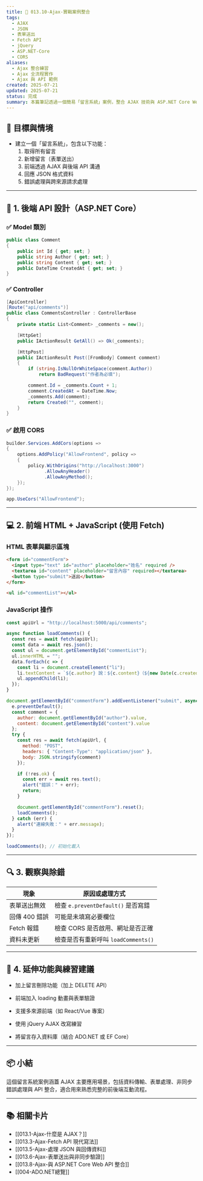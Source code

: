 ```yaml
---
title: 🧪 013.10-Ajax-實戰案例整合
tags:
  - AJAX
  - JSON
  - 表單送出
  - Fetch API
  - jQuery
  - ASP.NET-Core
  - CORS
aliases:
  - Ajax 整合練習
  - Ajax 全流程實作
  - Ajax 與 API 範例
created: 2025-07-21
updated: 2025-07-21
status: 完成
summary: 本篇筆記透過一個簡易「留言系統」案例，整合 AJAX 技術與 ASP.NET Core Web API，實作包含資料載入、JSON 傳輸、表單提交、錯誤處理與 CORS 設定，幫助讀者實際操作與理解 AJAX 技術的完整流程。
---
```


## 🎯 目標與情境

- 建立一個「留言系統」，包含以下功能：
  1. 取得所有留言
  2. 新增留言（表單送出）
  3. 前端透過 AJAX 與後端 API 溝通
  4. 回應 JSON 格式資料
  5. 錯誤處理與跨來源請求處理

---

## 🧱 1. 後端 API 設計（ASP.NET Core）

### ✅ Model 類別

```csharp
public class Comment
{
    public int Id { get; set; }
    public string Author { get; set; }
    public string Content { get; set; }
    public DateTime CreatedAt { get; set; }
}
```

### ✅ Controller

```csharp
[ApiController]
[Route("api/comments")]
public class CommentsController : ControllerBase
{
    private static List<Comment> _comments = new();

    [HttpGet]
    public IActionResult GetAll() => Ok(_comments);

    [HttpPost]
    public IActionResult Post([FromBody] Comment comment)
    {
        if (string.IsNullOrWhiteSpace(comment.Author))
            return BadRequest("作者為必填");

        comment.Id = _comments.Count + 1;
        comment.CreatedAt = DateTime.Now;
        _comments.Add(comment);
        return Created("", comment);
    }
}
```

### ✅ 啟用 CORS

```csharp
builder.Services.AddCors(options =>
{
    options.AddPolicy("AllowFrontend", policy =>
    {
        policy.WithOrigins("http://localhost:3000")
              .AllowAnyHeader()
              .AllowAnyMethod();
    });
});

app.UseCors("AllowFrontend");

```

---
## 💻 2. 前端 HTML + JavaScript (使用 Fetch)

### HTML 表單與顯示區塊

```html
<form id="commentForm">
  <input type="text" id="author" placeholder="姓名" required />
  <textarea id="content" placeholder="留言內容" required></textarea>
  <button type="submit">送出</button>
</form>

<ul id="commentList"></ul>
```

### JavaScript 操作

```javascript
const apiUrl = "http://localhost:5000/api/comments";

async function loadComments() {
  const res = await fetch(apiUrl);
  const data = await res.json();
  const ul = document.getElementById("commentList");
  ul.innerHTML = "";
  data.forEach(c => {
    const li = document.createElement("li");
    li.textContent = `${c.author} 說：${c.content}（${new Date(c.createdAt).toLocaleString()}）`;
    ul.appendChild(li);
  });
}

document.getElementById("commentForm").addEventListener("submit", async e => {
  e.preventDefault();
  const comment = {
    author: document.getElementById("author").value,
    content: document.getElementById("content").value
  };
  try {
    const res = await fetch(apiUrl, {
      method: "POST",
      headers: { "Content-Type": "application/json" },
      body: JSON.stringify(comment)
    });

    if (!res.ok) {
      const err = await res.text();
      alert("錯誤：" + err);
      return;
    }

    document.getElementById("commentForm").reset();
    loadComments();
  } catch (err) {
    alert("連線失敗：" + err.message);
  }
});

loadComments(); // 初始化載入
```

---
## 🔍 3. 觀察與除錯

|現象|原因或處理方式|
|---|---|
|表單送出無效|檢查 `e.preventDefault()` 是否寫錯|
|回傳 400 錯誤|可能是未填寫必要欄位|
|Fetch 報錯|檢查 CORS 是否啟用、網址是否正確|
|資料未更新|檢查是否有重新呼叫 `loadComments()`|

---
## 🔗 4. 延伸功能與練習建議

- 加上留言刪除功能（加上 DELETE API）

- 前端加入 loading 動畫與表單驗證

- 支援多來源前端（如 React/Vue 專案）

- 使用 jQuery AJAX 改寫練習

- 將留言存入資料庫（結合 ADO.NET 或 EF Core）

---

## 📦 小結

這個留言系統案例涵蓋 AJAX 主要應用場景，包括資料傳輸、表單處理、非同步錯誤處理與 API 整合，適合用來熟悉完整的前後端互動流程。

---

## 📚 相關卡片

- [[013.1-Ajax-什麼是 AJAX？]]
- [[013.3-Ajax-Fetch API 現代寫法]]
- [[013.5-Ajax-處理 JSON 與回傳資料]]
- [[013.6-Ajax-表單送出與非同步驗證]]
- [[013.8-Ajax-與 ASP.NET Core Web API 整合]]
- [[004-ADO.NET總覽]]